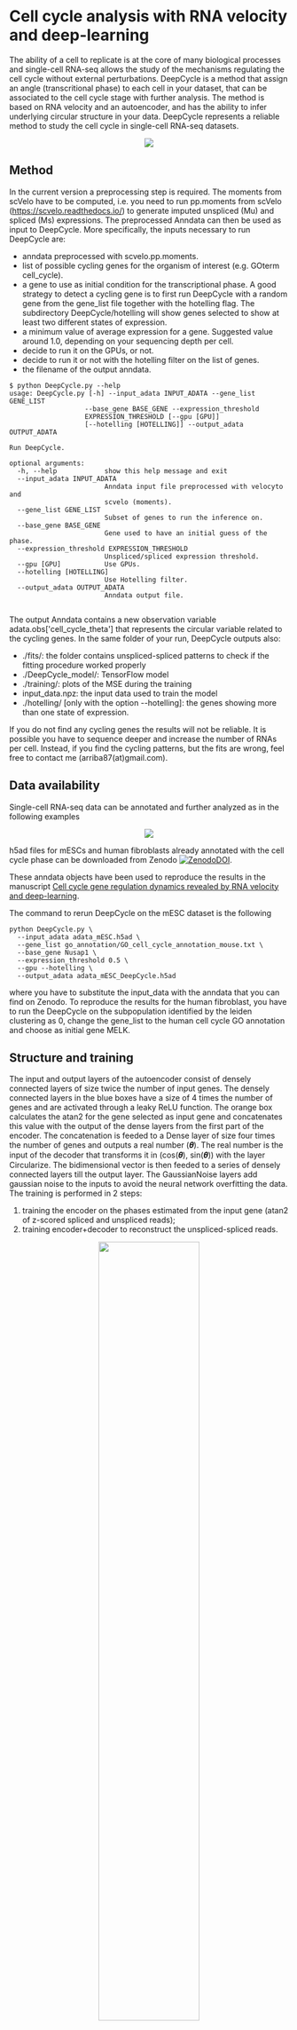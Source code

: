 

# Cell cycle analysis with RNA velocity and deep-learning

The ability of a cell to replicate is at the core of many biological processes and single-cell RNA-seq allows the study of the mechanisms regulating the cell cycle without external perturbations. DeepCycle is a method that assign an angle (transcritional phase) to each cell in your dataset, that can be associated to the cell cycle stage with further analysis. The method is based on RNA velocity and an autoencoder, and has the ability to infer underlying circular structure in your data.
DeepCycle represents a reliable method to study the cell cycle in single-cell RNA-seq datasets.

<p align="center">
  <img src="images/DeepCycle_scheme.svg">
</p>

## Method

In the current version a preprocessing step is required. The moments from scVelo have to be computed, i.e. you need to run pp.moments from scVelo (https://scvelo.readthedocs.io/) to generate imputed unspliced (Mu) and spliced (Ms) expressions.
The preprocessed Anndata can then be used as input to DeepCycle. More specifically, the inputs necessary to run DeepCycle are:

* anndata preprocessed with scvelo.pp.moments.
* list of possible cycling genes for the organism of interest (e.g. GOterm cell_cycle). 
* a gene to use as initial condition for the transcriptional phase. A good strategy to detect a cycling gene is to first run DeepCycle with a random gene from the gene_list file together with the hotelling flag. The subdirectory DeepCycle/hotelling will show genes selected to show at least two different states of expression.
* a minimum value of average expression for a gene. Suggested value around 1.0, depending on your sequencing depth per cell.
* decide to run it on the GPUs, or not.
* decide to run it or not with the hotelling filter on the list of genes.
* the filename of the output anndata.

```
$ python DeepCycle.py --help
usage: DeepCycle.py [-h] --input_adata INPUT_ADATA --gene_list GENE_LIST
                   --base_gene BASE_GENE --expression_threshold
                   EXPRESSION_THRESHOLD [--gpu [GPU]]
                   [--hotelling [HOTELLING]] --output_adata OUTPUT_ADATA

Run DeepCycle.

optional arguments:
  -h, --help            show this help message and exit
  --input_adata INPUT_ADATA
                        Anndata input file preprocessed with velocyto and
                        scvelo (moments).
  --gene_list GENE_LIST
                        Subset of genes to run the inference on.
  --base_gene BASE_GENE
                        Gene used to have an initial guess of the phase.
  --expression_threshold EXPRESSION_THRESHOLD
                        Unspliced/spliced expression threshold.
  --gpu [GPU]           Use GPUs.
  --hotelling [HOTELLING]
                        Use Hotelling filter.
  --output_adata OUTPUT_ADATA
                        Anndata output file.
                        
```

The output Anndata contains a new observation variable adata.obs[\'cell_cycle_theta\'] that represents the circular variable related to the cycling genes. In the same folder of your run, DeepCycle outputs also:

* ./fits/: the folder contains unspliced-spliced patterns to check if the fitting procedure worked properly
* ./DeepCycle_model/: TensorFlow model
* ./training/: plots of the MSE during the training
* input_data.npz: the input data used to train the model
* ./hotelling/ [only with the option --hotelling]: the genes showing more than one state of expression.

If you do not find any cycling genes the results will not be reliable. It is possible you have to sequence deeper and increase the number of RNAs per cell.
Instead, if you find the cycling patterns, but the fits are wrong, feel free to contact me (arriba87(at)gmail.com).

## Data availability

Single-cell RNA-seq data can be annotated and further analyzed as in the following examples

<p align="center">
  <img src="images/Data.svg">
</p>

h5ad files for mESCs and human fibroblasts already annotated with the cell cycle phase can be downloaded from Zenodo <a href="https://doi.org/10.5281/zenodo.4719436">![ZenodoDOI](images/zenodo.4719436.svg)</a>.

These anndata objects have been used to reproduce the results in the manuscript <a href="https://www.biorxiv.org/content/10.1101/2021.03.17.435887v1">Cell cycle gene regulation dynamics revealed by RNA velocity and deep-learning</a>.

The command to rerun DeepCycle on the mESC dataset is the following
```
python DeepCycle.py \
  --input_adata adata_mESC.h5ad \
  --gene_list go_annotation/GO_cell_cycle_annotation_mouse.txt \
  --base_gene Nusap1 \
  --expression_threshold 0.5 \
  --gpu --hotelling \
  --output_adata adata_mESC_DeepCycle.h5ad
```

where you have to substitute the input_data with the anndata that you can find on Zenodo. To reproduce the results for the human fibroblast, you have to run the DeepCycle on the subpopulation identified by the leiden clustering as 0, change the gene_list to the human cell cycle GO annotation and choose as initial gene MELK.

## Structure and training

The input and output layers of the autoencoder consist of densely connected layers of size twice the number of input genes. The densely connected layers in the blue boxes have a size of 4 times the number of genes and are activated through a leaky ReLU function. The orange box calculates the atan2 for the gene selected as input gene and concatenates this value with the output of the dense layers from the first part of the encoder. The concatenation is feeded to a Dense layer of size four times the number of genes and outputs a real number (𝜽). The real number is the input of the decoder that transforms it in (cos(𝜽), sin(𝜽)) with the layer Circularize. The bidimensional vector is then feeded to a series of densely connected layers till the output layer. The GaussianNoise layers add gaussian noise to the inputs to avoid the neural network overfitting the data. The training is performed in 2 steps:

1. training the encoder on the phases estimated from the input gene (atan2 of z-scored spliced and unspliced reads);
2. training encoder+decoder to reconstruct the unspliced-spliced reads.

<p align="center">
  <img width=60% src="images/DeepCycle_structure_training.svg">
</p>

Both training steps have an early stop when they reach a plateau
tf.keras.callbacks.EarlyStopping(monitor='val_loss', min_delta=0.0, patience=20, verbose=1, mode='auto', restore_best_weights=True) and the learning rate decreases accordingly with  tf.keras.callbacks.ReduceLROnPlateau(monitor='val_loss', factor=0.8, patience=5, min_lr=0.00001). 17% of the input cells are used as validation set and the training is performed in batches of 5 cells. The optimization has been performed with Adam on the Mean Squared Error (MSE) between the input and the output.

## Automated detection of the transitions between cell cycle phases

The script estimate_cell_cycle_transitions.py in ./scripts/ runs the estimation of the thetas associated to the different phase transitions (G1/S, S/G2 and M/G1). The input anndata has to contains the obs['cell_cycle_theta'] and the layers 'Ms' and 'Mu' from scVelo.
```
$python estimate_cell_cycle_transitions.py --help
usage: estimate_cell_cycle_transitions.py [-h] --input_adata INPUT_ADATA
                                          --gene_phase_dict GENE_PHASE_DICT

Estimate cell cycle phase transitions.

optional arguments:
  -h, --help            show this help message and exit
  --input_adata INPUT_ADATA
                        Anndata input file preprocessed with velocyto, scvelo
                        (moments) and DeepCycle.
  --gene_phase_dict GENE_PHASE_DICT
                        Dictionary containing the list of genes associated
                        with S and G2M phases.
  --output_npy_transitions OUTPUT_NPY_TRANSITIONS
                        Output npy array with thetas in the order: G1/S, M/G1,
                        and possible S/G2.
  --output_svg_plot OUTPUT_SVG_PLOT
                        SVG plot with all the scores and transitions.

```

An example of the command for the mESC can be

```
python estimate_cell_cycle_transitions.py 
  --input_adata adata_mESC_DeepCycle.h5ad 
  --gene_phase_dict ./theta_annotation/gene_phase_dict.json
  --output_npy_transitions ./theta_transitions.npy
  --output_svg_plot ./cell_cycle_phase_detection.svg
```
The estimation outputs:

* a numpy array with the thetas associated to the different transitions, in order, G1/S, M/G1 and all the possible S/G2 in between the G1/S and M/G1 transitions.
* an svg figure with the scores and the identified transitions, see examples below.

<p align="center">
  <img width=70% src="images/automated_transition_detection.svg">
</p>

### Dependencies and Conda environment

DeepCycle has the following dependencies and has been tested on the version of the packages in the parenthesis:
* python (tested on 3.7.9)
* scipy (tested on 1.5.2)
* numpy (tested on 1.19.1)
* pandas (tested on 1.1.1)
* scikit-learn (tested on 0.23.2) 
* tensorflow (tested on 2.2.0)
* anndata (tested on 0.7.4)
* matplotlib (tested on 3.3.1)
* seaborn (tested on 0.10.1)

The environment used to develop DeepCycle is stored in the yml file "DeepCycle_env.yml".
You can create a copy of the DeepCycle environment by running:
```
conda env create -f DeepCycle_env.yml
```

### Contact

For any question and problem, contact the author at arriba87(at)gmail.com.

